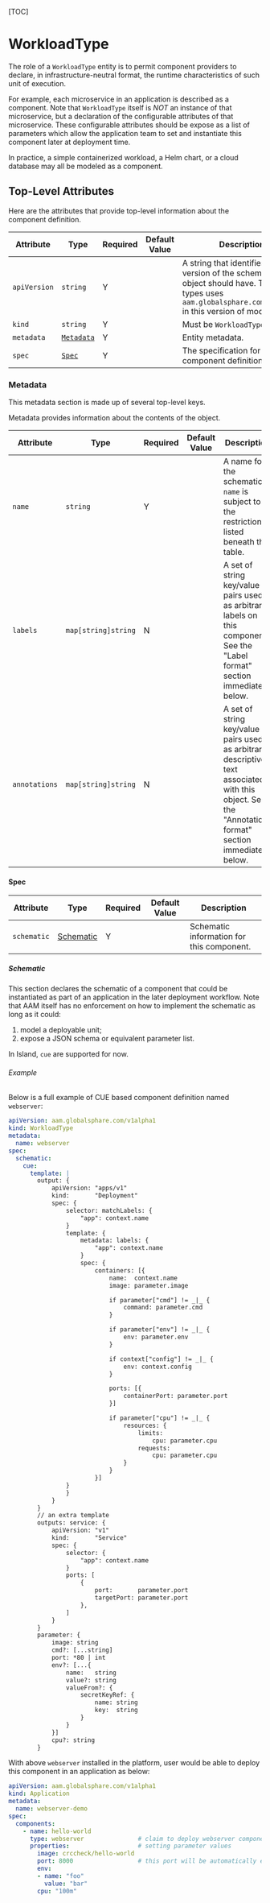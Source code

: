 [TOC]

# WorkloadType

The role of a `WorkloadType` entity is to permit component providers to declare, in infrastructure-neutral format, the runtime characteristics of such unit of execution. 

For example, each microservice in an application is described as a component. Note that `WorkloadType` itself is *NOT* an instance of that microservice, but a declaration of the configurable attributes of that microservice. These configurable attributes should be expose as a list of parameters 
which allow the application team to set and instantiate this component later at deployment time.

In practice, a simple containerized workload, a Helm chart, or a cloud database may all be modeled as a component.

## Top-Level Attributes

Here are the attributes that provide top-level information about the component definition.

| Attribute | Type | Required | Default Value | Description |
|-----------|------|----------|---------------|-------------|
| `apiVersion` | `string` | Y | | A string that identifies the version of the schema the object should have. The core types uses `aam.globalsphare.com/v1alpha1` in this version of model |
| `kind` | `string` | Y || Must be `WorkloadType` |
| `metadata` | [`Metadata`](#metadata) | Y | | Entity metadata. |
| `spec`| [`Spec`](#spec) | Y | | The specification for the component definition. |

### Metadata

This metadata section is made up of several top-level keys.

Metadata provides information about the contents of the object.

| Attribute | Type | Required | Default Value | Description |
|-----------|------|----------|---------------|-------------|
| `name` | `string` | Y | | A name for the schematic. `name` is subject to the restrictions listed beneath this table. |
| `labels` | `map[string]string` | N | | A set of string key/value pairs used as arbitrary labels on this component. See the "Label format" section immediately below. |
| `annotations` | `map[string]string`| N || A set of string key/value pairs used as arbitrary descriptive text associated with this object. See the "Annotations format" section immediately below. |


#### Spec

| Attribute | Type | Required | Default Value | Description |
|-----------|------|----------|---------------|-------------|
| `schematic` | [Schematic](#schematic) | Y | | Schematic information for this component. |

##### Schematic

This section declares the schematic of a component that could be instantiated as part of an application in the later deployment workflow. Note that AAM itself has no enforcement on how to implement the schematic as long as it could:
  1. model a deployable unit;
  2. expose a JSON schema or equivalent parameter list. 

In Island, `cue` are supported for now.

###### Example

Below is a full example of CUE based component definition named `webserver`:

```yaml
apiVersion: aam.globalsphare.com/v1alpha1
kind: WorkloadType
metadata:
  name: webserver
spec:
  schematic:
    cue:
      template: |
        output: {
            apiVersion: "apps/v1"
            kind:       "Deployment"
            spec: {
                selector: matchLabels: {
                    "app": context.name
                }
                template: {
                    metadata: labels: {
                        "app": context.name
                    }
                    spec: {
                        containers: [{
                            name:  context.name
                            image: parameter.image

                            if parameter["cmd"] != _|_ {
                                command: parameter.cmd
                            }

                            if parameter["env"] != _|_ {
                                env: parameter.env
                            }

                            if context["config"] != _|_ {
                                env: context.config
                            }

                            ports: [{
                                containerPort: parameter.port
                            }]

                            if parameter["cpu"] != _|_ {
                                resources: {
                                    limits:
                                        cpu: parameter.cpu
                                    requests:
                                        cpu: parameter.cpu
                                }
                            }
                        }]
                }
                }
            }
        }
        // an extra template
        outputs: service: {
            apiVersion: "v1"
            kind:       "Service"
            spec: {
                selector: {
                    "app": context.name
                }
                ports: [
                    {
                        port:       parameter.port
                        targetPort: parameter.port
                    },
                ]
            }
        }
        parameter: {
            image: string
            cmd?: [...string]
            port: *80 | int
            env?: [...{
                name:   string
                value?: string
                valueFrom?: {
                    secretKeyRef: {
                        name: string
                        key:  string
                    }
                }
            }]
            cpu?: string
        }
```

With above `webserver` installed in the platform, user would be able to deploy this component in an application as below:

```yaml
apiVersion: aam.globalsphare.com/v1alpha1
kind: Application
metadata:
  name: webserver-demo
spec:
  components:
    - name: hello-world
      type: webserver               # claim to deploy webserver component definition
      properties:                   # setting parameter values
        image: crccheck/hello-world
        port: 8000                  # this port will be automatically exposed to public
        env:
        - name: "foo"
          value: "bar"
        cpu: "100m"
```